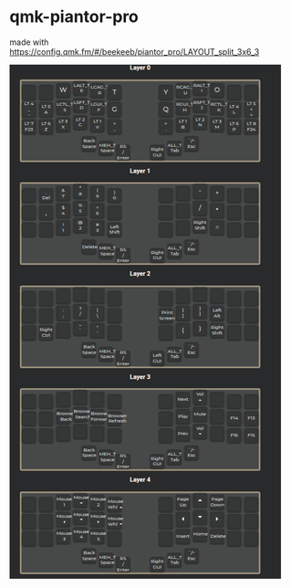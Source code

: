 # qmk-piantor-pro

made with <https://config.qmk.fm/#/beekeeb/piantor_pro/LAYOUT_split_3x6_3>

![my map](src/totem.png)
